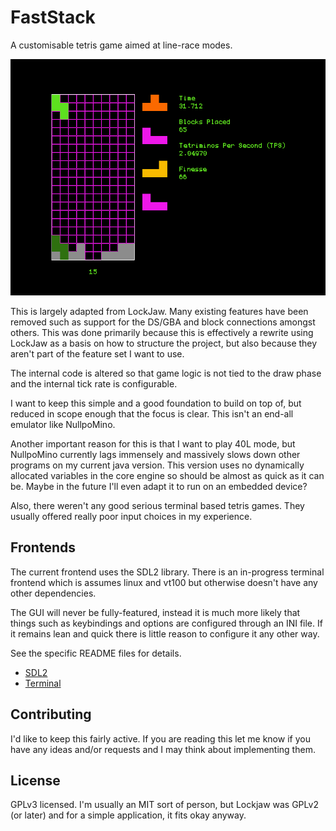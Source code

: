 FastStack
=========

A customisable tetris game aimed at line-race modes.

![SDL Frontend](/res/sdl-example.png)

This is largely adapted from LockJaw. Many existing features have been removed
such as support for the DS/GBA and block connections amongst others. This was
done primarily because this is effectively a rewrite using LockJaw as a basis
on how to structure the project, but also because they aren't part of the
feature set I want to use.

The internal code is altered so that game logic is not tied to the draw phase
and the internal tick rate is configurable.

I want to keep this simple and a good foundation to build on top of, but
reduced in scope enough that the focus is clear. This isn't an end-all
emulator like NullpoMino.

Another important reason for this is that I want to play 40L mode, but
NullpoMino currently lags immensely and massively slows down other programs
on my current java version. This version uses no dynamically allocated
variables in the core engine so should be almost as quick as it can be.
Maybe in the future I'll even adapt it to run on an embedded device?

Also, there weren't any good serious terminal based tetris games. They usually
offered really poor input choices in my experience.

Frontends
---------

The current frontend uses the SDL2 library. There is an in-progress terminal
frontend which is assumes linux and vt100 but otherwise doesn't have any other
dependencies.

The GUI will never be fully-featured, instead it is much more likely that
things such as keybindings and options are configured through an INI file.
If it remains lean and quick there is little reason to configure it any other
way.

See the specific README files for details.

 * [SDL2](./src/frontend/SDL2/README.md)
 * [Terminal](./src/frontend/terminal/README.md)

Contributing
------------

I'd like to keep this fairly active. If you are reading this let me know if you
have any ideas and/or requests and I may think about implementing them.

License
-------

GPLv3 licensed. I'm usually an MIT sort of person, but Lockjaw was GPLv2
(or later) and for a simple application, it fits okay anyway.
